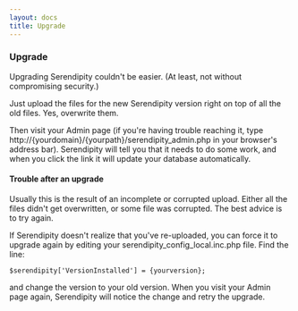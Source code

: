```yaml
---
layout: docs
title: Upgrade
---
```


### Upgrade

Upgrading Serendipity couldn't be easier. (At least, not without compromising security.)

Just upload the files for the new Serendipity version right on top of all the old files. Yes, overwrite them.

Then visit your Admin page (if you're having trouble reaching it, type http://{yourdomain}/{yourpath}/serendipity\_admin.php in your browser's address bar). Serendipity will tell you that it needs to do some work, and when you click the link it will update your database automatically.

#### Trouble after an upgrade

Usually this is the result of an incomplete or corrupted upload. Either all the files didn't get overwritten, or some file was corrupted. The best advice is to try again.

If Serendipity doesn't realize that you've re-uploaded, you can force it to upgrade again by editing your serendipity\_config\_local.inc.php file. Find the line:

```
$serendipity['VersionInstalled'] = {yourversion};
```

and change the version to your old version. When you visit your Admin page again, Serendipity will notice the change and retry the upgrade.
